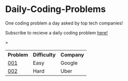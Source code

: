 # Daily-Coding-Problems
One coding problem a day asked by top tech companies!

Subscribe to recieve a daily coding problem <a href = "https://www.dailycodingproblem.com/">here!</a>

<table>
  <tr>>
    <th> Problem </th>
    <th> Difficulty </th>
    <th> Company </th>
  </tr>
  
  <tr>
  <td><a href = "https://github.com/Nipuni-Wimangsa/Daily-Coding-Problems/tree/main/Problem%201"> 001 </a></td>
  <td> Easy </td>
  <td> Google </td>
  </tr>
  
  <tr>
  <td><a href = "https://github.com/Nipuni-Wimangsa/Daily-Coding-Problems/tree/main/problem2"> 002 </a></td>
  <td> Hard </td>
  <td> Uber </td>
  </tr>
</table>
